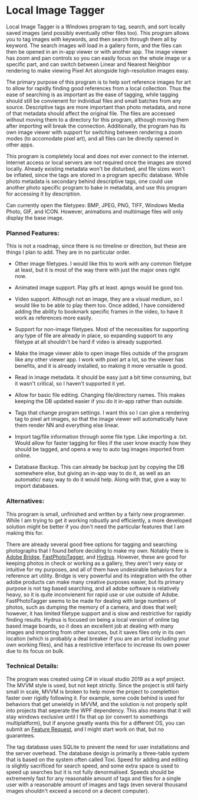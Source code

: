 # Local Image Tagger
 Local Image Tagger is a Windows program to tag, search, and sort locally saved images (and possibly eventually other files too). This program allows you to tag images with keywords, and then search through them all by keyword. The search images will load in a gallery form, and the files can then be opened in an in-app viewer or with another app. The image viewer has zoom and pan controls so you can easily focus on the whole image or a specific part, and can switch between Linear and Nearest Neighbor rendering to make viewing Pixel Art alongside high-resolution images easy.

 The primary purpose of this program is to help sort reference images for art to allow for rapidly finding good references from a local collection. Thus the ease of searching is as important as the ease of tagging, while tagging should still be convienent for individual files and small batches from any source. Descriptive tags are more important than photo metadata, and none of that metadata should affect the original file. The files are accessed without moving them to a directory for this program, although moving them after importing will break the connection. Additionally, the program has its own image viewer with support for switching between rendering a zoom modes (to accomodate pixel art), and all files can be directly opened in other apps.
 
 This program is completely local and does not ever connect to the internet. Internet access or local servers are not required once the images are stored locally. Already existing metadata won't be disturbed, and file sizes won't be inflated, since the tags are stored in a program specific database. While photo metadata is secondary behind descriptive tags, one could use another photo specific program to bake in metadata, and use this program for accessing it by description.

Can currently open the filetypes: BMP, JPEG, PNG, TIFF, Windows Media Photo, GIF, and ICON. However, animations and multiimage files will only display the base image.


### Planned Features:

This is not a roadmap, since there is no timeline or direction, but these are things I plan to add. They are in no particular order.

- Other image filetypes. I would like this to work with any common filetype at least, but it is most of the way there with just the major ones right now.

- Animated image support. Play gifs at least. apngs would be good too.

- Video support. Although not an image, they are a visual medium, so I would like to be able to play them too. Once added, I have considered adding the ability to bookmark specific frames in the video, to have it work as references more easily.

- Support for non-image filetypes. Most of the necessities for supporting any type of file are already in place, so expanding support to any filetype at all shouldn't be hard if video is already supported.

- Make the image viewer able to open image files outside of the program like any other viewer app. I work with pixel art a lot, so the viewer has benefits, and it is already installed, so making it more versatile is good.

- Read in image metadata. It should be easy just a bit time consuming, but it wasn't critical, so I haven't supported it yet.

- Allow for basic file editing. Changing file/directory names. This makes keeping the DB updated easier if you do it in-app rather than outside.

- Tags that change program settings. I want this so I can give a rendering tag to pixel art images, so that the image viewer will automatically have them render NN and everything else linear. 

- Import tag/file information through some file type. Like importing a .txt. Would allow for faster tagging for files if the user know exactly how they should be tagged, and opens a way to auto tag images imported from online.

- Database Backup. This can already be backup just by copying the DB somewhere else, but giving an in-app way to do it, as well as an automatic/ easy way to do it would help. Along with that, give a way to import databases.


### Alternatives:

This program is small, unfinished and written by a fairly new programmer. While I am trying to get it working robustly and efficiently, a more developed solution might be better if you don't need the particular features that I am making this for. 

There are already several good free options for tagging and searching photographs that I found before deciding to make my own. Notably there is [Adobe Bridge](https://helpx.adobe.com/bridge/using/keywords-adobe-bridge.html), [FastPhotoTagger](https://sourceforge.net/projects/fastphototagger/), and [Hydrus](https://github.com/hydrusnetwork/hydrus). However, these are good for keeping photos in check or working as a gallery, they aren't very easy or intuitive for my purposes, and all of them have undesirable behaviors for a reference art utility. Bridge is very powerful and its integration with the other adobe products can make many creative purposes easier, but its primary purpose is not tag based searching, and all adobe software is relatively heavy, so it is quite inconvienent for rapid use or use outside of Adobe. FastPhotoTagger seems to be made for dealing with large numbers of photos, such as dumping the memory of a camera, and does that well; however, it has limited filetype support and is slow and restrictive for rapidly finding results. Hydrus is focused on being a local version of online tag based image boards, so it does an excellent job at dealing with many images and importing from other sources, but it saves files only in its own location (which is probably a deal breaker if you are an artist including your own working files), and has a restrictive interface to increase its own power due to its focus on bulk.


### Technical Details:

The program was created using C# in visual studio 2019 as a wpf project. The MVVM style is used, but not kept strictly. Since the project is still fairly small in scale, MVVM is broken to help move the project to complettion faster over rigidly following it. For example, some code behind is used for behaviors that get unwieldy in MVVM, and the solution is not properly split into projects that seperate the WPF dependency. This also means that it will stay windows exclusive until I fix that up (or convert to somethings multiplatform), but if anyone greatly wants this for a different OS, you can submit an [Feature Request](https://github.com/brookstco/Local-Image-Tagger/issues), and I might start work on that, but no guarantees.

The tag database uses SQLite to prevent the need for user installations and the server overhead. The database design is primarily a three-table system that is based on the system often called Toxi. Speed for adding and editing is slightly sacrificed for search speed, and some extra space is used to speed up searches but it is not fully denormalised. Speeds should be extrememly fast for any reasonable amount of tags and files for a single user with a reasonable amount of images and tags (even several thousand images shouldn't exceed a second on a decent computer). 


